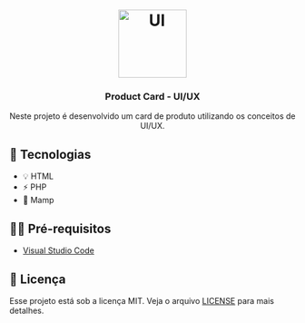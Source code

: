 <h1 align="center">
  <img alt="UI" src="https://o.remove.bg/downloads/0e9cf9bc-5cc8-44c0-a6ad-84bc3376fd91/ui-removebg-preview.png" width="120px" />
</h1>

<h3 align="center">
  Product Card - UI/UX
</h3>

<p align="center">Neste projeto é desenvolvido um card de produto utilizando os conceitos de UI/UX.</p>

## 🚀 Tecnologias

- 💡 HTML
- ⚡ PHP 
- 💾 Mamp

## ✋🏻 Pré-requisitos

- [Visual Studio Code](https://code.visualstudio.com/)

## 📝 Licença

Esse projeto está sob a licença MIT. Veja o arquivo [LICENSE](LICENSE.md) para mais detalhes.
